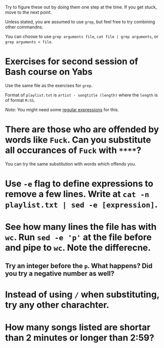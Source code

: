 Try to figure these out by doing them one step at the time. If you get stuck, move to the next point.

Unless stated, you are assumed to use `grep`, but feel free to try combining other commandns.

You can choose to use `grep arguments file`, `cat file | grep arguments`, or `grep arguments < file`.

# Exercises for second session of Bash course on Yabs #

Use the same file as the exercises for `grep`.

Format of `playlist.txt` is `artist - songtitle (length)` where the `length` is of format `M:SS`.

*Note:* You might need some [regular expressions](https://en.wikipedia.org/wiki/Regular_expression) for this.

# There are those who are offended by words like `Fuck`. Can you substitute all occurances of `Fuck` with `****`?

You can try the same substitution with words which offends you.

# Use `-e` flag to define expressions to remove a few lines. Write at `cat -n playlist.txt | sed -e [expression]`.

# See how many lines the file has with `wc`. Run `sed -e 'p'` at the file before and pipe to `wc`. Note the differecne.

## Try an integer before the `p`. What happens? Did you try a negative number as well? 

# Instead of using `/` when substituting, try any other charachter.

# How many songs listed are shortar than 2 minutes or longer than 2:59?

